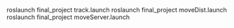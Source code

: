 roslaunch final_project track.launch
roslaunch final_project moveDist.launch 
roslaunch final_project moveServer.launch
